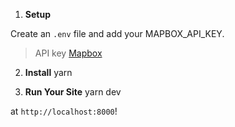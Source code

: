 1.  **Setup**

Create an `.env` file and add your MAPBOX_API_KEY.

> API key [Mapbox](https://account.mapbox.com/)

2.  **Install**
    yarn

3.  **Run Your Site**
    yarn dev

at `http://localhost:8000`!
